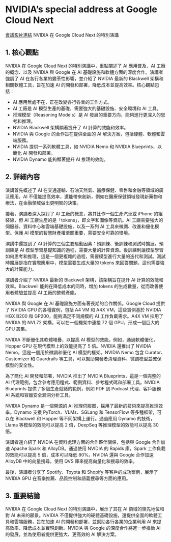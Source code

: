 # NVIDIA’s special address at Google Cloud Next
[會議影片連結](https://www.youtube.com/watch?v=hReE7ncbVdg)
NVIDIA 在 Google Cloud Next 的特別演講

## 1. 核心觀點

NVIDIA 在 Google Cloud Next 的特別演講中，重點闡述了 AI 應用普及、AI 工廠的概念、以及 NVIDIA 與 Google 在 AI 基礎設施和軟體方面的深度合作。演講者強調了 AI 在各行各業的變革性影響，並介紹了 NVIDIA 最新的 Blackwell 架構和相關軟體工具，旨在加速 AI 的開發和部署，降低成本並提高效率。核心觀點包括：

*   AI 應用無處不在，正在改變各行各業的工作方式。
*   AI 工廠是 AI 模型生產的基礎，需要強大的基礎設施、安全環境和 AI 工具。
*   推理模型（Reasoning Models）是 AI 發展的重要方向，能夠進行更深入的思考和推理。
*   NVIDIA Blackwell 架構顯著提升了 AI 計算的效能和效率。
*   NVIDIA 與 Google 的合作旨在提供全面的 AI 解決方案，包括硬體、軟體和雲端服務。
*   NVIDIA 提供一系列軟體工具，如 NVIDIA Nemo 和 NVIDIA Blueprints，以簡化 AI 開發和部署。
*   NVIDIA Dynamo 能夠顯著提升 AI 推理的效能。

## 2. 詳細內容

演講首先概述了 AI 在交通運輸、石油天然氣、醫療保健、零售和金融等領域的廣泛應用。AI 不僅能提高效率，還能帶來創新，例如在醫療保健領域發現新藥物和療法，在金融領域做出更明智的決策。

接著，演講者深入探討了 AI 工廠的概念，將其比作一個生產汽車或 iPhone 的組裝線，但 AI 工廠生產的是「tokens」，即文字和圖像等資訊。AI 工廠需要強大的伺服器、資料中心和雲端基礎設施，以及一系列 AI 工具來微調、改進和優化模型。保護 AI 模型的智慧財產權至關重要，需要安全可靠的環境。

演講中還提到了 AI 計算的三個主要驅動因素：預訓練、後訓練和測試時擴展。預訓練是 AI 模型學習基礎知識的過程，需要大量的計算資源。後訓練則讓模型學習如何思考和推理，這是一個更複雜的過程，需要模型進行大量的迭代和測試。測試時擴展是指在實際應用中，模型需要生成大量的 tokens 來回答問題，這也需要強大的計算能力。

演講者介紹了 NVIDIA 最新的 Blackwell 架構，該架構旨在提升 AI 計算的效能和效率。Blackwell 能夠在降低成本的同時，增加 tokens 的生成數量，從而改善使用者體驗並提高 AI 工廠的整體產能。

NVIDIA 與 Google 在 AI 基礎設施方面有著長期的合作關係。Google Cloud 提供了 NVIDIA GPU 的各種實例，包括 A4 VM 和 A4X VM，這些實例基於 NVIDIA HGX B200 和 GP200，能夠滿足不同規模的 AI 工作負載需求。A4X VM 採用了 NVIDIA 的 NVL72 架構，可以在一個機架中連接 72 個 GPU，形成一個巨大的 GPU 叢集。

NVIDIA 不斷優化其軟體堆疊，以提高 AI 模型的效能。例如，通過軟體優化，Hopper GPU 在現代模型上的效能提高了 5 倍。NVIDIA 還推出了 NVIDIA Nemo，這是一個用於微調和優化 AI 模型的框架。NVIDIA Nemo 包含 Curator、Customizer 和 Guardrails 等工具，可以幫助開發者清理資料、微調模型並確保模型的安全性。

為了簡化 AI 開發和部署，NVIDIA 推出了 NVIDIA Blueprints，這是一個完整的 AI 代理範例，包含參考應用程式、範例資料、參考程式碼和部署工具。NVIDIA Blueprints 提供了多個生產就緒的範例，例如 PDF 到 Podcast 代理、客戶服務 AI 系統和容器安全漏洞分析工具。

NVIDIA Dynamo 是一個開源的 AI 推理伺服器，採用了最新的技術來提高推理效率。Dynamo 支援 PyTorch、VLMs、SGLang 和 TensorFlow 等多種框架，可以在 Blackwell 和 Hopper 等不同架構上運行。通過應用 Dynamo 的技術，Llama 等模型的效能可以提高 2 倍，DeepSeq 等推理模型的效能可以提高 30 倍。

演講者還介紹了 NVIDIA 在資料處理方面的合作夥伴關係，包括與 Google 合作加速 Apache Spark 和 AlloyDB。通過使用 NVIDIA 的 Rapids 庫，Spark 工作負載的效能可以提高 5 倍，成本可以降低 80%。NVIDIA 還與 Google 合作加速 AlloyDB 中的向量搜尋，使用 QVS 庫來提高向量化和搜尋的效率。

最後，演講者分享了 Spotify、Toyota 和 Shopify 等客戶的成功案例，展示了 NVIDIA GPU 在音樂推薦、品質控制和語義搜尋等方面的應用。

## 3. 重要結論

NVIDIA 在 Google Cloud Next 的特別演講中，展示了其在 AI 領域的領先地位和對 AI 未來的願景。NVIDIA 不僅提供強大的硬體基礎設施，還提供全面的軟體工具和雲端服務，旨在加速 AI 的開發和部署，並幫助各行各業的企業利用 AI 來提高效率、降低成本並實現創新。NVIDIA 與 Google 的深度合作將進一步推動 AI 的發展，並為使用者提供更強大、更高效的 AI 解決方案。
